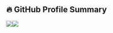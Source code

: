 ## 🔥 GitHub Profile Summary

<table>
  <tr>
      <img src="https://github-profile-summary-cards.vercel.app/api/cards/profile-details?username=alvinalaphat&cc=000000&tc=FFFFFF&ic=FFFFFF&bc=000000" />
      <img src="https://github-stats-alpha.vercel.app/api?username=alvinalaphat&cc=000000&tc=FFFFFF&ic=FFFFFF&bc=000000" />

  </tr>
</table>
